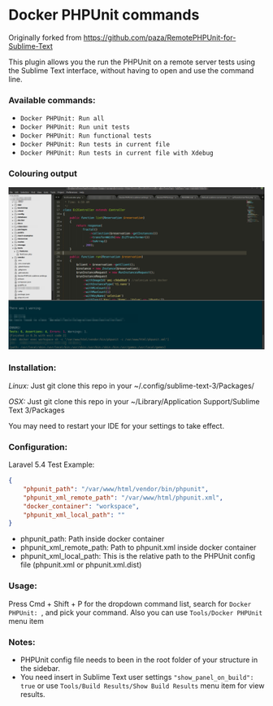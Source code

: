 Docker PHPUnit commands
=======================

Originally forked from https://github.com/paza/RemotePHPUnit-for-Sublime-Text


This plugin allows you the run the PHPUnit on a remote server tests using the Sublime Text interface, without having to open and use the command line.

### Available commands:

- `Docker PHPUnit: Run all`
- `Docker PHPUnit: Run unit tests`
- `Docker PHPUnit: Run functional tests`
- `Docker PHPUnit: Run tests in current file`
- `Docker PHPUnit: Run tests in current file with Xdebug`

### Colouring output

![Colouring output](https://raw.githubusercontent.com/aftabnaveed/Sublime-DockerPHPUnit/master/Tests.png)

### Installation:
*Linux:*
Just git clone this repo in your ~/.config/sublime-text-3/Packages/

*OSX:*
Just git clone this repo in your  ~/Library/Application Support/Sublime Text 3/Packages

You may need to restart your IDE for your settings to take effect.

### Configuration:

Laravel 5.4 Test Example:

```json
{
	"phpunit_path": "/var/www/html/vendor/bin/phpunit",
	"phpunit_xml_remote_path": "/var/www/html/phpunit.xml",
	"docker_container": "workspace",
	"phpunit_xml_local_path": ""
}
```
* phpunit_path: Path inside docker container
* phpunit_xml_remote_path: Path to phpunit.xml inside docker container
* phpunit_xml_local_path: This is the relative path to the PHPUnit config file (phpunit.xml or phpunit.xml.dist)


### Usage:
Press Cmd + Shift + P for the dropdown command list, search for `Docker PHPUnit: `, and pick your command. Also you can use `Tools/Docker PHPUnit` menu item

### Notes:
- PHPUnit config file needs to been in the root folder of your structure in the sidebar.
- You need insert in Sublime Text user settings `"show_panel_on_build": true` or use `Tools/Build Results/Show Build Results` menu item for view results.
